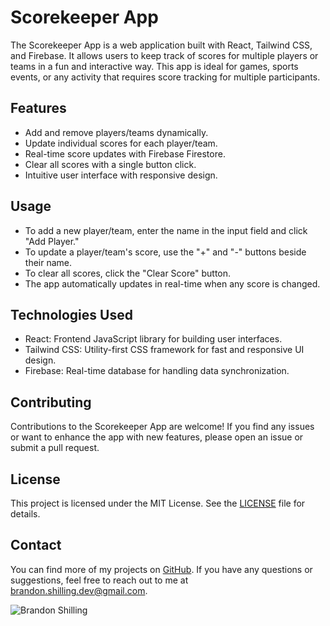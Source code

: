 # Scorekeeper App

The Scorekeeper App is a web application built with React, Tailwind CSS, and Firebase. It allows users to keep track of scores for multiple players or teams in a fun and interactive way. This app is ideal for games, sports events, or any activity that requires score tracking for multiple participants.

## Features

- Add and remove players/teams dynamically.
- Update individual scores for each player/team.
- Real-time score updates with Firebase Firestore.
- Clear all scores with a single button click.
- Intuitive user interface with responsive design.

## Usage

- To add a new player/team, enter the name in the input field and click "Add Player."
- To update a player/team's score, use the "+" and "-" buttons beside their name.
- To clear all scores, click the "Clear Score" button.
- The app automatically updates in real-time when any score is changed.

## Technologies Used

- React: Frontend JavaScript library for building user interfaces.
- Tailwind CSS: Utility-first CSS framework for fast and responsive UI design.
- Firebase: Real-time database for handling data synchronization.

## Contributing

Contributions to the Scorekeeper App are welcome! If you find any issues or want to enhance the app with new features, please open an issue or submit a pull request.

## License

This project is licensed under the MIT License. See the [LICENSE](./LICENSE) file for details.

## Contact

You can find more of my projects on [GitHub](https://github.com/brandonshillingdev/). If you have any questions or suggestions, feel free to reach out to me at brandon.shilling.dev@gmail.com.

![Brandon Shilling](https://avatars.githubusercontent.com/brandonshillingdev)

